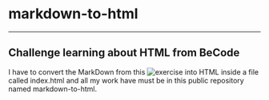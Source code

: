 # markdown-to-html

---

## Challenge learning about HTML from BeCode 

I have to convert the MarkDown from this ![exercise](https://github.com/Mirodeon/markdown-challenge) into HTML inside a file called index.html and all my work have must be in this public repository named markdown-to-html.